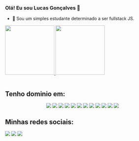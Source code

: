 ### Olá! Eu sou Lucas Gonçalves 👋

- 🔭 Sou um simples estudante determinado a ser fullstack JS.

<div>
  <a href="https://github.com/Lucas-Eduardo-Goncalves">
    <img height="160em" src="https://github-readme-stats.vercel.app/api?username=Lucas-Eduardo-Goncalves&show_icons=true&theme=vue&include_all_commits=true&count_private=true"/>
    <img height="160em" src="https://github-readme-stats.vercel.app/api/top-langs/?username=Lucas-Eduardo-Goncalves&layout=compact&langs_count=7&theme=vue"/>
  </a>
  
</div>

<br/>

<div style="display: inline_block">
  <h2>Tenho dominio em: </h2>  
  <div align="center">
    <img style="max-width: 100%;" src="https://img.shields.io/badge/HTML5-E34F26?style=for-the-badge&logo=html5&logoColor=white"/>
  <img style="max-width: 100%;" src="https://img.shields.io/badge/CSS3-1572B6?style=for-the-badge&logo=css3&logoColor=white"/>
  <img style="max-width: 100%;" src="https://img.shields.io/badge/Sass-CC6699?style=for-the-badge&logo=sass&logoColor=white"/>
  <img style="max-width: 100%;" src="https://img.shields.io/badge/JavaScript-F7DF1E?style=for-the-badge&logo=javascript&logoColor=black"/>
  <img style="max-width: 100%;" src="https://img.shields.io/badge/TypeScript-007ACC?style=for-the-badge&logo=typescript&logoColor=white"/>
  <img style="max-width: 100%;" src="https://img.shields.io/badge/React-20232A?style=for-the-badge&logo=react&logoColor=61DAFB"/>
  <img style="max-width: 100%;" src="https://img.shields.io/badge/styled--components-DB7093?style=for-the-badge&logo=styled-components&logoColor=white"/>
  <img style="max-width: 100%;" src="https://img.shields.io/badge/Tailwind_CSS-38B2AC?style=for-the-badge&logo=tailwind-css&logoColor=white"/>
    <img style="max-width: 100%;" src="https://img.shields.io/badge/Remix-483285?style=for-the-badge&logo=remix&logoColor=white"/>
    <img style="max-width: 100%;" src="https://img.shields.io/badge/Firebase-F9CB31?style=for-the-badge&logo=firebase&logoColor=black"/>
     <img style="max-width: 100%;" src="https://img.shields.io/badge/MongoDB-4EA94B?style=for-the-badge&logo=mongodb&logoColor=white"/>
     <img style="max-width: 100%;" src="https://img.shields.io/badge/Chakra UI-81E6DA?style=for-the-badge&logo=chakra-ui&logoColor=white"/>
  </div>
</div>
 
<div style="display: inline_block">
  <h2>Minhas redes sociais: </h2>  
  
  <div>
    <a href="https://www.instagram.com/lukasedugoncalves/" target="_blank"><img src="https://img.shields.io/badge/-Instagram-%23E4405F?style=for-the-badge&logo=instagram&logoColor=white" target="_blank"></a>
 <a href="https://discord.gg/pY68VW2x47" target="_blank"><img src="https://img.shields.io/badge/Discord-7289DA?style=for-the-badge&logo=discord&logoColor=white" target="_blank"></a> 
  <a href = "mailto:lucasgoncalvesgithub@gmail.com"><img src="https://img.shields.io/badge/-Gmail-%23333?style=for-the-badge&logo=gmail&logoColor=white" target="_blank"></a>
  </div>
</div>
